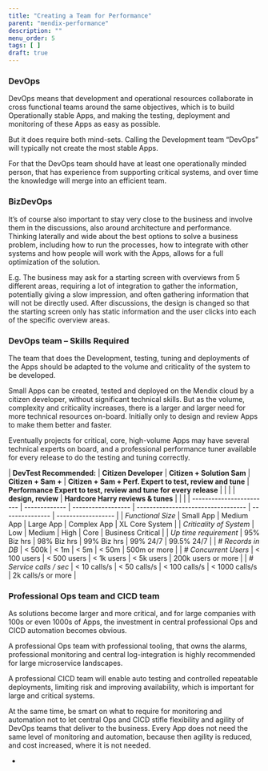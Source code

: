 ```yaml
---
title: "Creating a Team for Performance"
parent: "mendix-performance"
description: ""
menu_order: 5
tags: [ ]
draft: true
---
```


### DevOps

DevOps means that development and operational resources collaborate in cross
functional teams around the same objectives, which is to build Operationally
stable Apps, and making the testing, deployment and monitoring of these Apps as
easy as possible.

But it does require both mind-sets. Calling the Development team “DevOps” will
typically not create the most stable Apps.

For that the DevOps team should have at least one operationally minded person,
that has experience from supporting critical systems, and over time the
knowledge will merge into an efficient team.

### BizDevOps

It’s of course also important to stay very close to the business and involve
them in the discussions, also around architecture and performance. Thinking
laterally and wide about the best options to solve a business problem, including
how to run the processes, how to integrate with other systems and how people
will work with the Apps, allows for a full optimization of the solution.

E.g. The business may ask for a starting screen with overviews from 5 different
areas, requiring a lot of integration to gather the information, potentially
giving a slow impression, and often gathering information that will not be
directly used. After discussions, the design is changed so that the starting
screen only has static information and the user clicks into each of the specific
overview areas.

### DevOps team – Skills Required

The team that does the Development, testing, tuning and deployments of the Apps
should be adapted to the volume and criticality of the system to be developed.

Small Apps can be created, tested and deployed on the Mendix cloud by a citizen
developer, without significant technical skills. But as the volume, complexity
and criticality increases, there is a larger and larger need for more technical
resources on-board. Initially only to design and review Apps to make them better
and faster.

Eventually projects for critical, core, high-volume Apps may have several
technical experts on board, and a professional performance tuner available for
every release to do the testing and tuning correctly.

| **DevTest Recommended:** | **Citizen Developer** | **Citizen + Solution Sam**                   | **Citizen + Sam +**                                   | **Citizen + Sam + Perf. Expert to test, review and tune** | **Performance Expert to test, review and tune for every release** |
|                          |               | **design, review** | **Hardcore Harry reviews & tunes** |                 |                    |
| ------------------------ | ------------- | ------------------ | ---------------------------------- | --------------- | ------------------ |
| *Functional Size*        | Small App     | Medium App         | Large App                          | Complex App     | XL Core System     |
| *Criticality of System*  | Low           | Medium             | High                               | Core            | Business Critical  |
| *Up time requirement*    | 95% Biz hrs   | 98% Biz hrs        | 99% Biz hrs                        | 99% 24/7        | 99.5% 24/7         |
| *\# Records in DB*       | \< 500k       | \< 1m              | \< 5m                              | \< 50m          | 500m or more       |
| *\# Concurrent Users*    | \< 100 users  | \< 500 users       | \< 1k users                        | \< 5k users     | 200k users or more |
| *\# Service calls / sec* | \< 10 calls/s | \< 50 calls/s      | \< 100 calls/s                     | \< 1000 calls/s | 2k calls/s or more |

### Professional Ops team and CICD team

As solutions become larger and more critical, and for large companies with 100s
or even 1000s of Apps, the investment in central professional Ops and CICD
automation becomes obvious.

A professional Ops team with professional tooling, that owns the alarms,
professional monitoring and central log-integration is highly recommended for
large microservice landscapes.

A professional CICD team will enable auto testing and controlled repeatable
deployments, limiting risk and improving availability, which is important for
large and critical systems.

At the same time, be smart on what to require for monitoring and automation not
to let central Ops and CICD stifle flexibility and agility of DevOps teams that
deliver to the business. Every App does not need the same level of monitoring
and automation, because then agility is reduced, and cost increased, where it is
not needed.

-   